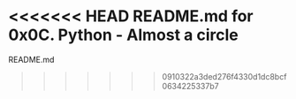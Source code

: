<<<<<<< HEAD
README.md for 0x0C. Python - Almost a circle
=======
README.md
>>>>>>> 0910322a3ded276f4330d1dc8bcf0634225337b7
